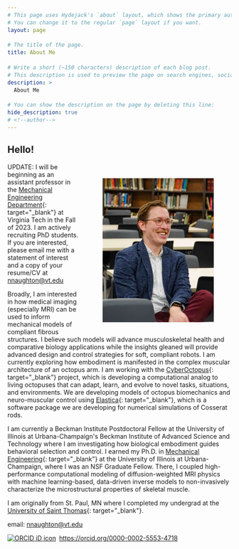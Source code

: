 ```yaml
---
# This page uses Hydejack's `about` layout, which shows the primary author's picture and about text at the top.
# You can change it to the regular `page` layout if you want.
layout: page

# The title of the page.
title: About Me

# Write a short (~150 characters) description of each blog post.
# This description is used to preview the page on search engines, social media, etc.
description: > 
  About Me

# You can show the description on the page by deleting this line:
hide_description: true
# <!--author-->
---
```


## Hello!


<figure style="float: right; padding-left:10px; padding-top:20px;">
<img src="/assets/img/headshot_2.jpeg" width="250">
</figure>

UPDATE: I will be beginning as an assistant professor in the [Mechanical Engineering Department](https://me.vt.edu/){: target="_blank"} at Virginia Tech in the Fall of 2023. I am actively recruiting PhD students. If you are interested, please email me with a statement of interest and a copy of your resume/CV at [nnaughton@vt.edu](mailto:nnaughton@vt.edu)

Broadly, I am  interested in how medical imaging (especially MRI) can be used to inform mechanical models of compliant fibrous structures. I believe such models will advance  musculoskeletal health and comparative biology applications while the insights gleaned will provide advanced design and control strategies for soft, compliant robots. I am currently exploring how embodiment is manifested in the complex muscular architecture of an octopus arm. I am working with the [CyberOctopus](https://cyberoctopus.csl.illinois.edu/){: target="_blank"} project, which is developing a computational analog to living octopuses that can adapt, learn, and evolve to novel tasks, situations, and environments. We are developing models of octopus biomechanics and neuro-muscular control using [Elastica](https://cosseratrods.org){: target="_blank"}, which is a software package we are developing for numerical simulations of Cosserat rods. 

I am currently a Beckman Institute Postdoctoral Fellow at the University of Illinois at Urbana-Champaign's Beckman Institute of Advanced Science and Technology where I am investigating how biological embodiment guides behavioral selection and control. I earned my Ph.D. in [Mechanical Engineering](https://mechse.illinois.edu/){: target="_blank"} at the University of Illinois at Urbana-Champaign, where I was an NSF Graduate Fellow. There, I coupled high-performance computational modeling of diffusion-weighted MRI physics with machine learning-based, data-driven inverse models to non-invasively characterize the microstructural properties of skeletal muscle. 

I am originally from St. Paul, MN where I completed my undergrad at the [University of Saint Thomas](https://stthomas.edu){: target="_blank"}.

email: [nnaughton@vt.edu](mailto:nnaughton@vt.edu)

<div itemscope itemtype="https://schema.org/Person"><a itemprop="sameAs" content="https://orcid.org/0000-0002-5553-4718" href="https://orcid.org/0000-0002-5553-4718" target="orcid.widget" rel="noopener noreferrer" style="vertical-align:top;"><img src="https://orcid.org/sites/default/files/images/orcid_16x16.png" style="width:1em;margin-right:.5em;" alt="ORCID iD icon">https://orcid.org/0000-0002-5553-4718</a></div>
